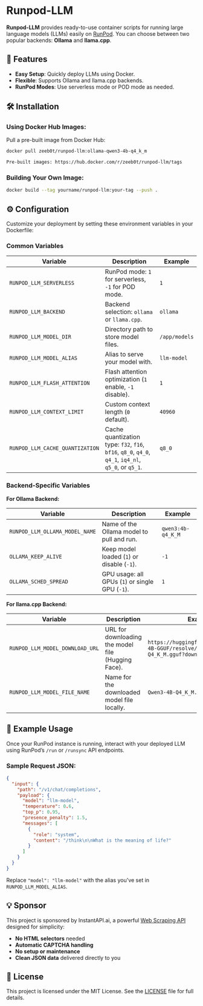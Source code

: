 ﻿# Runpod-LLM

**Runpod-LLM** provides ready-to-use container scripts for running large language models (LLMs) easily on [RunPod](https://runpod.io?ref=ov0r4j9r). You can choose between two popular backends: **Ollama** and **llama.cpp**.

## 🚀 Features

- **Easy Setup**: Quickly deploy LLMs using Docker.
- **Flexible**: Supports Ollama and llama.cpp backends.
- **RunPod Modes**: Use serverless mode or POD mode as needed.

## 🛠 Installation

### Using Docker Hub Images:

Pull a pre-built image from Docker Hub:

```bash
docker pull zeeb0t/runpod-llm:ollama-qwen3-4b-q4_k_m

Pre-built images: https://hub.docker.com/r/zeeb0t/runpod-llm/tags
```

### Building Your Own Image:

```bash
docker build --tag yourname/runpod-llm:your-tag --push .
```

## ⚙️ Configuration

Customize your deployment by setting these environment variables in your Dockerfile:

### Common Variables

| Variable                          | Description                                                                                           | Example         |
|-----------------------------------|-------------------------------------------------------------------------------------------------------|-----------------|
| `RUNPOD_LLM_SERVERLESS`           | RunPod mode: `1` for serverless, `-1` for POD mode.                                                   | `1`             |
| `RUNPOD_LLM_BACKEND`              | Backend selection: `ollama` or `llama.cpp`.                                                           | `ollama`        |
| `RUNPOD_LLM_MODEL_DIR`            | Directory path to store model files.                                                                  | `/app/models`   |
| `RUNPOD_LLM_MODEL_ALIAS`          | Alias to serve your model with.                                                                       | `llm-model`     |
| `RUNPOD_LLM_FLASH_ATTENTION`      | Flash attention optimization (`1` enable, `-1` disable).                                              | `1`             |
| `RUNPOD_LLM_CONTEXT_LIMIT`        | Custom context length (`0` default).                                                                  | `40960`         |
| `RUNPOD_LLM_CACHE_QUANTIZATION`   | Cache quantization type: `f32`, `f16`, `bf16`, `q8_0`, `q4_0`, `q4_1`, `iq4_nl`, `q5_0`, or `q5_1`.   | `q8_0`          |

### Backend-Specific Variables

**For Ollama Backend:**

| Variable                         | Description                                       | Example             |
|----------------------------------|---------------------------------------------------|---------------------|
| `RUNPOD_LLM_OLLAMA_MODEL_NAME`   | Name of the Ollama model to pull and run.         | `qwen3:4b-q4_K_M`   |
| `OLLAMA_KEEP_ALIVE`              | Keep model loaded (`1`) or disable (`-1`).        | `-1`                |
| `OLLAMA_SCHED_SPREAD`            | GPU usage: all GPUs (`1`) or single GPU (`-1`).   | `1`                 |

**For llama.cpp Backend:**

| Variable                          | Description                                          | Example                                                                                       |
|-----------------------------------|------------------------------------------------------|-----------------------------------------------------------------------------------------------|
| `RUNPOD_LLM_MODEL_DOWNLOAD_URL`   | URL for downloading the model file (Hugging Face).   | `https://huggingface.co/Qwen/Qwen3-4B-GGUF/resolve/main/Qwen3-4B-Q4_K_M.gguf?download=true`   |
| `RUNPOD_LLM_MODEL_FILE_NAME`      | Name for the downloaded model file locally.          | `Qwen3-4B-Q4_K_M.gguf`                                                                        |

## 📌 Example Usage

Once your RunPod instance is running, interact with your deployed LLM using RunPod’s `/run` or `/runsync` API endpoints.

### Sample Request JSON:

```json
{
  "input": {
    "path": "/v1/chat/completions",
    "payload": {
      "model": "llm-model",
      "temperature": 0.6,
      "top_p": 0.95,
      "presence_penalty": 1.5,
      "messages": [
        {
          "role": "system",
          "content": "/think\n\nWhat is the meaning of life?"
        }
      ]
    }
  }
}
```

Replace `"model": "llm-model"` with the alias you've set in `RUNPOD_LLM_MODEL_ALIAS`.

## 💡 Sponsor

This project is sponsored by InstantAPI.ai, a powerful [Web Scraping API](https://web.instantapi.ai/) designed for simplicity:

- **No HTML selectors** needed
- **Automatic CAPTCHA handling**
- **No setup or maintenance**
- **Clean JSON data** delivered directly to you

## 📄 License

This project is licensed under the MIT License. See the [LICENSE](LICENSE) file for full details.